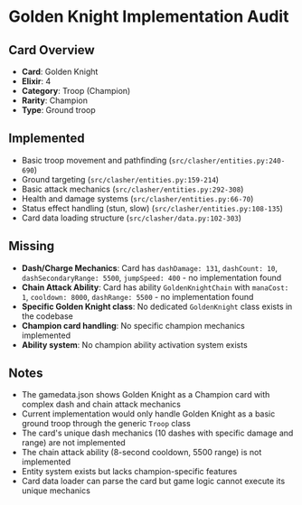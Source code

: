 # Golden Knight Implementation Audit

## Card Overview
- **Card**: Golden Knight
- **Elixir**: 4
- **Category**: Troop (Champion)
- **Rarity**: Champion
- **Type**: Ground troop

## Implemented
- Basic troop movement and pathfinding (`src/clasher/entities.py:240-690`)
- Ground targeting (`src/clasher/entities.py:159-214`)
- Basic attack mechanics (`src/clasher/entities.py:292-308`)
- Health and damage systems (`src/clasher/entities.py:66-70`)
- Status effect handling (stun, slow) (`src/clasher/entities.py:108-135`)
- Card data loading structure (`src/clasher/data.py:102-303`)

## Missing
- **Dash/Charge Mechanics**: Card has `dashDamage: 131`, `dashCount: 10`, `dashSecondaryRange: 5500`, `jumpSpeed: 400` - no implementation found
- **Chain Attack Ability**: Card has ability `GoldenKnightChain` with `manaCost: 1`, `cooldown: 8000`, `dashRange: 5500` - no implementation found
- **Specific Golden Knight class**: No dedicated `GoldenKnight` class exists in the codebase
- **Champion card handling**: No specific champion mechanics implemented
- **Ability system**: No champion ability activation system exists

## Notes
- The gamedata.json shows Golden Knight as a Champion card with complex dash and chain attack mechanics
- Current implementation would only handle Golden Knight as a basic ground troop through the generic `Troop` class
- The card's unique dash mechanics (10 dashes with specific damage and range) are not implemented
- The chain attack ability (8-second cooldown, 5500 range) is not implemented
- Entity system exists but lacks champion-specific features
- Card data loader can parse the card but game logic cannot execute its unique mechanics